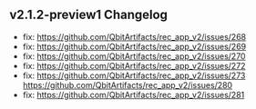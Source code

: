 ## v2.1.2-preview1 Changelog
* fix: https://github.com/QbitArtifacts/rec_app_v2/issues/268
* fix: https://github.com/QbitArtifacts/rec_app_v2/issues/269
* fix: https://github.com/QbitArtifacts/rec_app_v2/issues/270
* fix: https://github.com/QbitArtifacts/rec_app_v2/issues/272
* fix: https://github.com/QbitArtifacts/rec_app_v2/issues/273 https://github.com/QbitArtifacts/rec_app_v2/issues/280
* fix: https://github.com/QbitArtifacts/rec_app_v2/issues/281